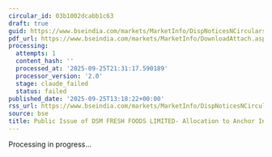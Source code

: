 ```yaml
---
circular_id: 03b1002dcabb1c63
draft: true
guid: https://www.bseindia.com/markets/MarketInfo/DispNoticesNCirculars.aspx?Noticeid={0BF6A3E9-15BA-4A2F-B266-F130B536C0E6}&noticeno=20250925-48&dt=09/25/2025&icount=48&totcount=65&flag=0
pdf_url: https://www.bseindia.com/markets/MarketInfo/DownloadAttach.aspx?id=20250925-48&attachedId=ec25e211-5c8f-4c49-b617-d5e1621955df
processing:
  attempts: 1
  content_hash: ''
  processed_at: '2025-09-25T21:31:17.590189'
  processor_version: '2.0'
  stage: claude_failed
  status: failed
published_date: '2025-09-25T13:18:22+00:00'
rss_url: https://www.bseindia.com/markets/MarketInfo/DispNoticesNCirculars.aspx?Noticeid={0BF6A3E9-15BA-4A2F-B266-F130B536C0E6}&noticeno=20250925-48&dt=09/25/2025&icount=48&totcount=65&flag=0
source: bse
title: Public Issue of DSM FRESH FOODS LIMITED- Allocation to Anchor Investors
---
```


Processing in progress...